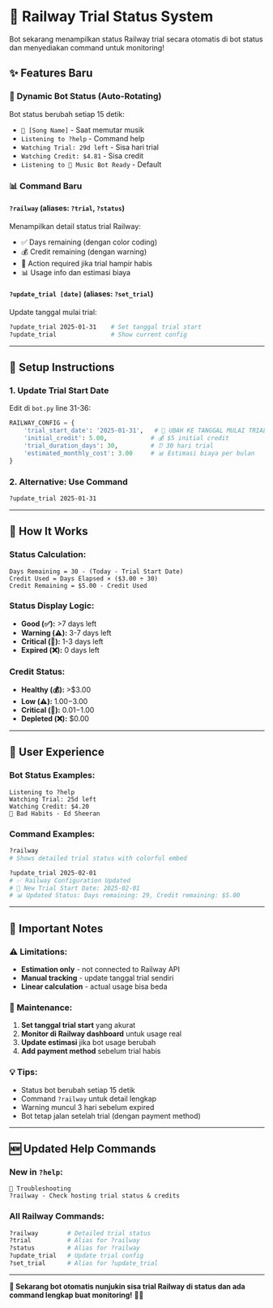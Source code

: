 # 🚄 Railway Trial Status System

Bot sekarang menampilkan status Railway trial secara otomatis di bot status dan menyediakan command untuk monitoring!

## ✨ Features Baru

### 🔄 **Dynamic Bot Status (Auto-Rotating)**
Bot status berubah setiap 15 detik:
- `🎵 [Song Name]` - Saat memutar musik
- `Listening to ?help` - Command help
- `Watching Trial: 29d left` - Sisa hari trial
- `Watching Credit: $4.81` - Sisa credit
- `Listening to 🎵 Music Bot Ready` - Default

### 📊 **Command Baru**

#### `?railway` (aliases: `?trial`, `?status`)
Menampilkan detail status trial Railway:
- ✅ Days remaining (dengan color coding)
- 💰 Credit remaining (dengan warning)
- 🚨 Action required jika trial hampir habis
- 📊 Usage info dan estimasi biaya

#### `?update_trial [date]` (aliases: `?set_trial`)
Update tanggal mulai trial:
```bash
?update_trial 2025-01-31    # Set tanggal trial start
?update_trial               # Show current config
```

---

## 🔧 Setup Instructions

### **1. Update Trial Start Date**
Edit di `bot.py` line 31-36:
```python
RAILWAY_CONFIG = {
    'trial_start_date': '2025-01-31',   # 📅 UBAH KE TANGGAL MULAI TRIAL
    'initial_credit': 5.00,            # 💰 $5 initial credit
    'trial_duration_days': 30,         # ⏰ 30 hari trial
    'estimated_monthly_cost': 3.00     # 📊 Estimasi biaya per bulan
}
```

### **2. Alternative: Use Command**
```bash
?update_trial 2025-01-31
```

---

## 🎯 How It Works

### **Status Calculation:**
```
Days Remaining = 30 - (Today - Trial Start Date)
Credit Used = Days Elapsed × ($3.00 ÷ 30)
Credit Remaining = $5.00 - Credit Used
```

### **Status Display Logic:**
- **Good (✅):** >7 days left
- **Warning (⚠️):** 3-7 days left  
- **Critical (🔴):** 1-3 days left
- **Expired (❌):** 0 days left

### **Credit Status:**
- **Healthy (💰):** >$3.00
- **Low (⚠️):** $1.00-$3.00
- **Critical (🔴):** $0.01-$1.00
- **Depleted (❌):** $0.00

---

## 📱 User Experience

### **Bot Status Examples:**
```
Listening to ?help
Watching Trial: 25d left
Watching Credit: $4.20
🎵 Bad Habits - Ed Sheeran
```

### **Command Examples:**
```bash
?railway
# Shows detailed trial status with colorful embed

?update_trial 2025-02-01
# ✅ Railway Configuration Updated
# 📅 New Trial Start Date: 2025-02-01
# 📊 Updated Status: Days remaining: 29, Credit remaining: $5.00
```

---

## 🚨 Important Notes

### **⚠️ Limitations:**
- **Estimation only** - not connected to Railway API
- **Manual tracking** - update tanggal trial sendiri
- **Linear calculation** - actual usage bisa beda

### **🔧 Maintenance:**
1. **Set tanggal trial start** yang akurat
2. **Monitor di Railway dashboard** untuk usage real
3. **Update estimasi** jika bot usage berubah
4. **Add payment method** sebelum trial habis

### **💡 Tips:**
- Status bot berubah setiap 15 detik
- Command `?railway` untuk detail lengkap
- Warning muncul 3 hari sebelum expired
- Bot tetap jalan setelah trial (dengan payment method)

---

## 🆕 Updated Help Commands

### **New in `?help`:**
```
🔧 Troubleshooting
?railway - Check hosting trial status & credits
```

### **All Railway Commands:**
```bash
?railway        # Detailed trial status
?trial          # Alias for ?railway  
?status         # Alias for ?railway
?update_trial   # Update trial config
?set_trial      # Alias for ?update_trial
```

---

**🎉 Sekarang bot otomatis nunjukin sisa trial Railway di status dan ada command lengkap buat monitoring!** 🚄✨